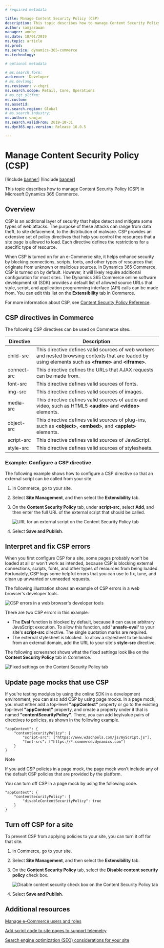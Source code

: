 ```yaml
---
# required metadata

title: Manage Content Security Policy (CSP)
description: This topic describes how to manage Content Security Policy (CSP) in Microsoft Dynamics 365 Commerce.
author: samjarawan
manager: annbe
ms.date: 10/01/2019
ms.topic: article
ms.prod: 
ms.service: dynamics-365-commerce
ms.technology: 

# optional metadata

# ms.search.form: 
audience:  Developer
# ms.devlang: 
ms.reviewer: v-chgri
ms.search.scope: Retail, Core, Operations
# ms.tgt_pltfrm: 
ms.custom: 
ms.assetid: 
ms.search.region: Global
# ms.search.industry: 
ms.author: samjar
ms.search.validFrom: 2019-10-31
ms.dyn365.ops.version: Release 10.0.5

---
```

# Manage Content Security Policy (CSP)

[!include [banner](includes/preview-banner.md)]
[!include [banner](includes/banner.md)]

This topic describes how to manage Content Security Policy (CSP) in Microsoft Dynamics 365 Commerce.

## Overview

CSP is an additional layer of security that helps detect and mitigate some types of web attacks. The purpose of these attacks can range from data theft, to site defacement, to the distribution of malware. CSP provides an extensive set of policy directives that help you control the resources that a site page is allowed to load. Each directive defines the restrictions for a specific type of resource.

When CSP is turned on for an e-Commerce site, it helps enhance security by blocking connections, scripts, fonts, and other types of resources that originate from unknown or malicious sources. In Dynamics 365 Commerce, CSP is turned on by default. However, it will likely require additional configuration for most sites. The Dynamics 365 Commerce online software development kit (SDK) provides a default list of allowed source URLs that style, script, and application programming interface (API) calls can be made from. You can edit this list on the **Extensibility** tab in Commerce.

For more information about CSP, see [Content Security Policy Reference](https://content-security-policy.com/).

## CSP directives in Commerce

The following CSP directives can be used on Commerce sites.

| Directive   | Description |
|-------------|-------------|
| child-src   | This directive defines valid sources of web workers and nested browsing contexts that are loaded by using elements such as **&lt;frame&gt;** and **&lt;iframe&gt;**. |
| connect-src | This directive defines the URLs that AJAX requests can be made from. |
| font-src    | This directive defines valid sources of fonts. |
| img-src     | This directive defines valid sources of images. |
| media-src   | This directive defines valid sources of audio and video, such as HTML5 **&lt;audio&gt;** and **&lt;video&gt;** elements. |
| object-src  | This directive defines valid sources of plug-ins, such as **&lt;object&gt;**, **&lt;embed&gt;**, and **&lt;applet&gt;** elements. |
| script-src  | This directive defines valid sources of JavaScript. |
| style-src   | This directive defines valid sources of stylesheets. |

### Example: Configure a CSP directive

The following example shows how to configure a CSP directive so that an external script can be called from your site.

1. In Commerce, go to your site.
1. Select **Site Management**, and then select the **Extensibility** tab.
1. On the **Content Security Policy** tab, under **script-src**, select **Add**, and then enter the full URL of the external script that should be called.

    ![URL for an external script on the Content Security Policy tab](media/content-security-policy.png)

1. Select **Save and Publish**.

## Interpret and fix CSP errors

When you first configure CSP for a site, some pages probably won't be loaded at all or won't work as intended, because CSP is blocking external connections, scripts, fonts, and other types of resources from being loaded. Fortunately, CSP logs some helpful errors that you can use to fix, tune, and clean up unwanted or unneeded requests.

The following illustration shows an example of CSP errors in a web browser's developer tools.

![CSP errors in a web browser's developer tools](media/content-security-policy-errors.png)

There are two CSP errors in this example:

- The **Eval** function is blocked by default, because it can cause arbitrary JavaScript execution. To allow this function, add **'unsafe-eval'** to your site's **script-src** directive. The single quotation marks are required.
- The external stylesheet is blocked. To allow a stylesheet to be loaded from an external domain, add the URL to your site's **style-src** directive.

The following screenshot shows what the fixed settings look like on the **Content Security Policy** tab in Commerce.

![Fixed settings on the Content Security Policy tab](media/content-security-policy-fixed.png)

## Update page mocks that use CSP

If you're testing modules by using the online SDK in a development environment, you can also add CSP by using page mocks. In a page mock, you must either add a top-level **"appContext"** property or go to the existing top-level **"appContext"** property, and create a property under it that is named **"contentSecurityPolicy"**. There, you can add key/value pairs of directives to policies, as shown in the following example.

```
"appContext": {
	"contentSecurityPolicy": {
		"script-src": ["https://www.w3schools.com/js/myScript.js"],
		"font-src": ["https://*.commerce.dynamics.com"]
	}
}
```

> [!NOTE]
> If you add CSP policies in a page mock, the page mock won't include any of the default CSP policies that are provided by the platform.

You can turn off CSP in a page mock by using the following code.

```
"appContext": {
	"contentSecurityPolicy": {
		"disableContentSecurityPolicy": true
	}
}
```

## Turn off CSP for a site

To prevent CSP from applying policies to your site, you can turn it off for that site.

1. In Commerce, go to your site.
1. Select **Site Management**, and then select the **Extensibility** tab.
1. On the **Content Security Policy** tab, select the **Disable content security policy** check box.

    ![Disable content security check box on the Content Security Policy tab](media/content-security-policy-disable.png)

1. Select **Save and Publish**.

## Additional resources

[Manage e-Commerce users and roles](manage-ecommerce-users-roles.md)

[Add script code to site pages to support telemetry](add-telemetry.md)

[Search engine optimization (SEO) considerations for your site](search-engine-optimization-considerations.md)

